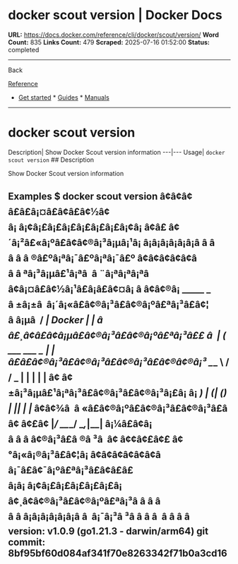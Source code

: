 # docker scout version | Docker Docs

**URL:** https://docs.docker.com/reference/cli/docker/scout/version/
**Word Count:** 835
**Links Count:** 479
**Scraped:** 2025-07-16 01:52:00
**Status:** completed

---

Back

[Reference](https://docs.docker.com/reference/)

  * [Get started](https://docs.docker.com/get-started/)   * [Guides](https://docs.docker.com/guides/)   * [Manuals](https://docs.docker.com/manuals/)

* * *

# docker scout version

Description| Show Docker Scout version information   ---|---   Usage| `docker scout version`      ## Description

Show Docker Scout version information

## Examples               $ docker scout version                â¢â¢â¢             â£â£â¡¤â£â¢â£â¢½â¢        â¡ â¡¢â¡£â¡£â¡£â¡£â¡£â¡£â¡¢â¡    â¢â£ â¢´â¡²â£«â¡ºâ£â¢â¢®â¡³â¡µâ¡¹â¡       â¡â¡â¡â¡â¡â¡â â â         â â â ®â£ºâ¡ªâ¡¯â£ºâ¡ªâ¡¯â£º      â¢â¢â¢â¢â¢â                â â ªâ¡³â¡µâ£¹â¡ªâ       â ¨â¡ªâ¡ªâ¡ªâ     â¢â¡¤â£â¢½â¡¹â£â¡â£â¢¤â¡    â â¢â¢®â¡       _____                 _       â ±â¡±â     â¡´â¡«â£â¢®â¡³â£â¢®â¡ºâ£ªâ¡³â£â¢¦    â â¡µâ       / ____| Docker        | |        â     â£¸â¢â£â¢â¡µâ£â¢®â¡³â£â¢®â¡ºâ£ªâ¡³â££    â       | (___   ___ ___  _   _| |_             â£â£â¢®â¡³â£â¢®â¡³â£â¢®â¡³â£â¢®â¢®â¡³            \___ \ / __/ _ \| | | | __|        â¢    â¢±â¡³â¡µâ£¹â¡ªâ¡³â£â¢®â¡³â£â¢®â¡³â¡£â¡    â¡       ____) | (_| (_) | |_| | |_       â¢â¢¾â     â «â£â¢®â¡ºâ£â¢®â¡³â£â¢®â¡³â£â     â¢ â¢£â¢     |_____/ \___\___/ \__,_|\__|       â¡¼â£â¢â¡    â â â â¢®â¡³â£â ®â ³â      â¢ â¢¢â¢£â¢£      â¢°â¡«â¡®â¡³â£â¢¦â¡              â¢â¢â¢â¢â¢â¢â       â¡¯â£â¢¯â¡ºâ£ªâ¡³â£â¢â£â£        â¡â¡ â¡¢â¡£â¡£â¡£â¡£â¡£â¡     â¢¸â¢â¢®â¡³â£â¢®â¡ºâ£ªâ¡³â â â â     â â â¡â¡â¡â¡â¡â¡â â      â¡¯â¡³â ³â â â â              â â â â                     version: v1.0.9 (go1.21.3 - darwin/arm64)     git commit: 8bf95bf60d084af341f70e8263342f71b0a3cd16